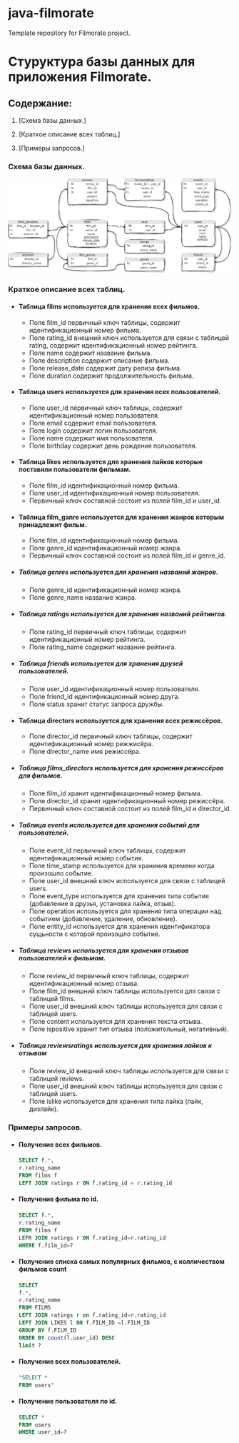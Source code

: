 # java-filmorate

Template repository for Filmorate project.

# Стуруктура базы данных для приложения Filmorate.

## Содержание:

1. [Схема базы данных.]

2. [Краткое описание всех таблиц.]

3. [Примеры запросов.]

### Схема базы данных.

![Sprint11DataBAseSprint12.drawio.png](src%2Fmain%2Fresources%2FSprint11DataBAseSprint12.drawio.png)

### Краткое описание всех таблиц.

- #### Таблица films используется для хранения всех фильмов.
    * Поле film_id первичный ключ таблицы, содержит идентификационный номер фильма.
    * Поле rating_id внешний ключ используется для связи с таблицей rating, содержит идентификационный номер рейтинга.
    * Поле name содержит название фильма.
    * Поле description содержит описание фильма.
    * Поле release_date содержит дату релиза фильма.
    * Поле duration содержит продолжительность фильма.

- #### Таблица users используется для хранения всех пользователей.
    * Поле user_id первичный ключ таблицы, содержит идентификационный номер пользователя.
    * Поле email содержит email пользователя.
    * Поле login содержит логин пользователя.
    * Поле name содержит имя пользователя.
    * Поле birthday содержит день рождения пользователя.

- #### Таблица likes используется для хранения лайков которые поставили пользователи фильмам.
    * Поле film_id идентификационный номер фильма.
    * Поле user_id идентификационный номер пользователя.
    * Первичный ключ составной состоит из полей film_id и user_id.

- #### Таблица film_ganre используется для хранения жанров которым принадлежит фильм.
    * Поле film_id идентификационный номер фильма.
    * Поле genre_id идентификационный номер жанра.
    * Первичный ключ составной состоит из полей film_id и genre_id.

- ##### Таблица genres используется для хранения названий жанров.
    * Поле genre_id идентификационный номер жанра.
    * Поле genre_name название жанра.

- ##### Таблица ratings используется для хранения названий рейтингов.
    * Поле rating_id первичный ключ таблицы, содержит идентификационный номер рейтинга.
    * Поле rating_name содержит название рейтинга.

- ##### Таблица friends используется для хранения друзей пользователей.
    * Поле user_id идентификационный номер пользователя.
    * Поле friend_id идентификационный номер друга.
    * Поле status хранит статус запроса дружбы.

- #### Таблица directors используется для хранения всех режиссёров.
    * Поле director_id первичный ключ таблицы, содержит идентификационный номер режжисёра.
    * Поле director_name имя режиссёра.

- ##### Таблица films_directors используется для хранения режиссёров для фильмов.
    * Поле film_id хранит идентификационный номер фильма.
    * Поле director_id хранит идентификационный номер режиссёра.
    * Первичный ключ составной состоит из полей film_id и director_id.

- ##### Таблица events используется для хранения событий для пользователей.
    * Поле event_id первичный ключ таблицы, содержит идентификационный номер события.
    * Поле time_stamp используется для храниния времени когда произошло событие.
    * Поле user_id внешний ключ используется для связи с таблицей users.
    * Поле event_type используется для хранения типа события (добавление в друзья, установка лайка, отзыв).
    * Поле operation используется для хранения типа операции над событием (добавление, удаление, обновление).
    * Поле entity_id используется для хранения идентификатора сущьности с которой произошло событие.

- ##### Таблица reviews используется для хранения отзывов пользователей к фильмам.
    * Поле review_id первичный ключ таблицы, содержит идентификационный номер отзыва.
    * Поле film_id внешний ключ таблицы используется для связи с таблицей films.
    * Поле user_id внешний ключ таблицы используется для связи с таблицей users.
    * Поле content используется для хранения текста отзыва.
    * Поле ispositive хранит тип отзыва (положительный, негативный).

- ##### Таблица reviewsratings используется для хранения лайков к отзывам
    * Поле review_id внешний ключ таблицы используется для связи с таблицей reviews.
    * Поле user_id внешний ключ таблицы используется для связи с таблицей users.
    * Поле islike используется для хранения типа лайка (лайк, дизлайк).

### Примеры запросов.

- #### Получение всех фильмов.
  ```SQL
  SELECT f.*, 
  r.rating_name 
  FROM films f 
  LEFT JOIN ratings r ON f.rating_id = r.rating_id
  ```
- #### Получение фильма по id.
  ```SQL
  SELECT f.*, 
  r.rating_name 
  FROM films f 
  LEFR JOIN ratings r ON f.rating_id=r.rating_id 
  WHERE f.film_id=?
  ```
- #### Получение списка самых популярных фильмов, c колличеством фильмов count
  ```SQL
  SELECT
  f.*,
  r.rating_name
  FROM FILMS
  LEFT JOIN ratings r on f.rating_id=r.rating_id
  LEFT JOIN LIKES l ON f.FILM_ID =l.FILM_ID
  GROUP BY f.FILM_ID
  ORDER BY count(l.user_id) DESC
  limit ?
  ```

- #### Получение всех пользователей.
  ```SQL
  "SELECT * 
  FROM users"
  ```

- #### Получение пользователя по id.
  ```SQL
  SELECT * 
  FROM users 
  WHERE user_id=?
  ```

